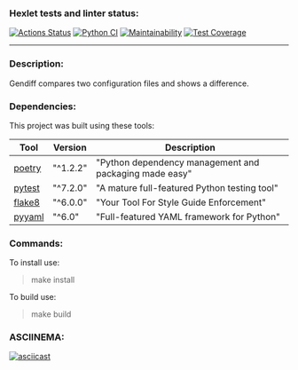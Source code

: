 ### Hexlet tests and linter status:
[![Actions Status](https://github.com/georf1/python-project-50/workflows/hexlet-check/badge.svg)](https://github.com/georf1/python-project-50/actions)
[![Python CI](https://github.com/georf1/python-project-50/actions/workflows/pyci.yml/badge.svg)](https://github.com/georf1/python-project-50/actions/workflows/pyci.yml)
[![Maintainability](https://api.codeclimate.com/v1/badges/b76ff6c0f189a574f63d/maintainability)](https://codeclimate.com/github/georf1/python-project-50/maintainability)
[![Test Coverage](https://api.codeclimate.com/v1/badges/b76ff6c0f189a574f63d/test_coverage)](https://codeclimate.com/github/georf1/python-project-50/test_coverage)

---

### Description:
Gendiff compares two configuration files and shows a difference.

### Dependencies:
This project was built using these tools:

| Tool                                          | Version         | Description                                             |
|-----------------------------------------------|-----------------|---------------------------------------------------------|
| [poetry](https://poetry.eustace.io/)          | "^1.2.2"        | "Python dependency management and packaging made easy"  |
| [pytest](https://pytest.org)                  | "^7.2.0"        | "A mature full-featured Python testing tool"            |
| [flake8](https://flake8.pycqa.org/en/latest/) | "^6.0.0"        | "Your Tool For Style Guide Enforcement"                 |
| [pyyaml](https://pyyaml.org/)                 | "^6.0"          | "Full-featured YAML framework for Python"               |

### Commands:
To install use:
> make install

To build use:
> make build

### ASCIINEMA:
[![asciicast](https://asciinema.org/a/Ya2cz4HYhKop1k9zLs6kCbBKi.svg)](https://asciinema.org/a/Ya2cz4HYhKop1k9zLs6kCbBKi)
